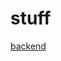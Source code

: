 # stuff

[backend](https://raw.githubusercontent.com/dyne/zenflows/master/README.md ':include :type=markdown')
